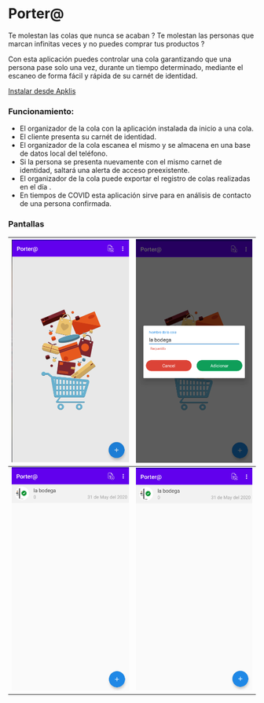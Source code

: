 # Porter@
Te molestan las colas que nunca se acaban ?
Te molestan las personas que marcan infinitas veces y no puedes comprar tus productos ?

Con esta aplicación puedes controlar una cola garantizando que una persona pase solo una vez, durante un tiempo determinado, mediante el escaneo de forma fácil y rápida de su carnét de identidad.

[Instalar desde Apklis](https://www.apklis.cu/application/cu.control.queue)

### Funcionamiento:
- El organizador de la cola con la aplicación instalada da inicio a una cola.
- El cliente presenta su carnét de identidad.
- El organizador de la cola escanea el mismo y se almacena en una base de datos local del teléfono.
- Si la persona se presenta nuevamente con el mismo carnet de identidad, saltará una alerta de acceso preexistente.
- El organizador de la cola puede exportar el registro de colas realizadas en el día .
- En tiempos de COVID esta aplicación sirve para en análisis de contacto  de una persona confirmada.

### Pantallas

| ![screen1.png](screenshot/screen1.png) | ![screen2.png](screenshot/screen2.png) |
|:---------------------------------------|:---------------------------------------|
| ![screen3.png](screenshot/screen3.png) | ![screen3.png](screenshot/screen3.png) |

